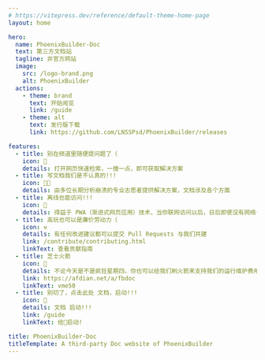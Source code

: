 ```yaml
---
# https://vitepress.dev/reference/default-theme-home-page
layout: home

hero:
  name: PhoenixBuilder-Doc
  text: 第三方文档站
  tagline: 非官方网站
  image:
    src: /logo-brand.png
    alt: PhoenixBuilder
  actions:
    - theme: brand
      text: 开始阅览
      link: /guide
    - theme: alt
      text: 发行版下载
      link: https://github.com/LNSSPsd/PhoenixBuilder/releases

features:
  - title: 别在频道里随便提问题了（
    icon: 🤯
    details: 打开网页快速检索，一搜一点，即可获取解决方案
  - title: 写文档我们是不认真的!!!
    icon: 👨‍💻
    details: 由多位长期分析崩溃的专业志愿者提供解决方案，文档涉及各个方面
  - title: 离线也能访问!!!
    icon: 🔌
    details: 得益于 PWA（渐进式网页应用）技术，当你联网访问以后，日后即使没有网络也可以查阅
  - title: 高玩也可以是廉价劳动力（
    icon: ⚒️
    details: 有任何改进建议都可以提交 Pull Requests 与我们共建
    link: /contribute/contributing.html
    linkText: 查看贡献指南
  - title: 芝士火箭
    icon: 🚀
    details: 不论今天是不是疯狂星期四，你也可以给我们刷火箭来支持我们的运行维护费用（
    link: https://afdian.net/a/fbdoc
    linkText: vme50
  - title: 别叨了，点击此处 文档，启动!!!
    icon: 🤪
    details: 文档 启动!!!
    link: /guide
    linkText: 给👴启动!

title: PhoenixBuilder-Doc
titleTemplate: A third-party Doc website of PhoenixBuilder
---
```

